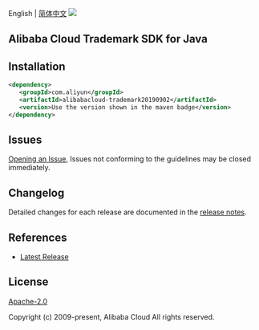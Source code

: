 English | [简体中文](README-CN.md)
![](https://aliyunsdk-pages.alicdn.com/icons/AlibabaCloud.svg)

## Alibaba Cloud Trademark SDK for Java

## Installation

```xml
<dependency>
   <groupId>com.aliyun</groupId>
   <artifactId>alibabacloud-trademark20190902</artifactId>
   <version>Use the version shown in the maven badge</version>
</dependency>
```

## Issues
[Opening an Issue](https://github.com/aliyun/alibabacloud-java-async-sdk/issues/new), Issues not conforming to the guidelines may be closed immediately.

## Changelog
Detailed changes for each release are documented in the [release notes](./ChangeLog.txt).

## References
* [Latest Release](https://github.com/aliyun/alibabacloud-async-java-sdk/)

## License
[Apache-2.0](http://www.apache.org/licenses/LICENSE-2.0)

Copyright (c) 2009-present, Alibaba Cloud All rights reserved.